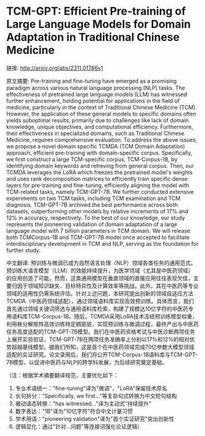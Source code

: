 # TCM-GPT: Efficient Pre-training of Large Language Models for Domain Adaptation in Traditional Chinese Medicine

链接: http://arxiv.org/abs/2311.01786v1

原文摘要:
Pre-training and fine-tuning have emerged as a promising paradigm across
various natural language processing (NLP) tasks. The effectiveness of
pretrained large language models (LLM) has witnessed further enhancement,
holding potential for applications in the field of medicine, particularly in
the context of Traditional Chinese Medicine (TCM). However, the application of
these general models to specific domains often yields suboptimal results,
primarily due to challenges like lack of domain knowledge, unique objectives,
and computational efficiency. Furthermore, their effectiveness in specialized
domains, such as Traditional Chinese Medicine, requires comprehensive
evaluation. To address the above issues, we propose a novel domain specific
TCMDA (TCM Domain Adaptation) approach, efficient pre-training with
domain-specific corpus. Specifically, we first construct a large TCM-specific
corpus, TCM-Corpus-1B, by identifying domain keywords and retreving from
general corpus. Then, our TCMDA leverages the LoRA which freezes the pretrained
model's weights and uses rank decomposition matrices to efficiently train
specific dense layers for pre-training and fine-tuning, efficiently aligning
the model with TCM-related tasks, namely TCM-GPT-7B. We further conducted
extensive experiments on two TCM tasks, including TCM examination and TCM
diagnosis. TCM-GPT-7B archived the best performance across both datasets,
outperforming other models by relative increments of 17% and 12% in accuracy,
respectively. To the best of our knowledge, our study represents the pioneering
validation of domain adaptation of a large language model with 7 billion
parameters in TCM domain. We will release both TCMCorpus-1B and TCM-GPT-7B
model once accepted to facilitate interdisciplinary development in TCM and NLP,
serving as the foundation for further study.

中文翻译:
预训练与微调已成为自然语言处理（NLP）领域各类任务的通用范式。预训练大语言模型（LLM）的效能持续提升，为医学领域（尤其是中医药领域）的应用创造了可能。然而，这类通用模型在垂直领域的直接应用往往表现欠佳，主要归因于领域知识缺失、目标特异性及计算效率等挑战。此外，其在中医药等专业领域的适用性仍需系统评估。针对上述问题，本研究提出创新的领域自适应方法TCMDA（中医药领域适配），通过领域语料库实现高效预训练。具体而言，我们首先通过领域关键词筛选与通用语料库检索，构建了规模达10亿字符的中医药专用语料库TCM-Corpus-1B。随后，TCMDA采用LoRA技术冻结预训练模型权重，利用秩分解矩阵高效训练特定稠密层，实现预训练与微调过程，最终产出与中医药任务高度适配的TCM-GPT-7B模型。我们在中医药资格考试与中医诊断两项任务上展开实验验证，TCM-GPT-7B在两项任务准确率上分别以17%和12%的相对优势超越基线模型。据我们所知，这是首个在中医药领域完成70亿参数大模型领域适配的实证研究。论文录用后，我们将公开TCM-Corpus-1B语料库与TCM-GPT-7B模型，以促进中医药与NLP的跨学科发展，为后续研究奠定基础。  

（注：根据学术摘要翻译规范，主要优化如下：  
1. 专业术语统一："fine-tuning"译为"微调"，"LoRA"保留技术原名  
2. 长句拆分："Specifically, we first..."等复杂句式转换为中文短句结构  
3. 被动语态转换："has witnessed..."译为主动式"持续提升"  
4. 数字表达："1B"译为"10亿字符"符合中文计量习惯  
5. 学术用语："pioneering validation"译为"首个实证研究"突出创新性  
6. 逻辑显化：通过"针对...问题"等连接词强化论证逻辑）
